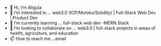 - 👋 Hi, I’m Aligula 
- 👀 I’m interested in ... web3.0 (ICP/Motoko/Solidity) | Full-Stack Web Dev | Product Dev
- 🌱 I’m currently learning ... full-stack web dev -MERN Stack
- 💞️ I’m looking to collaborate on ... web3.0 | full-stack projects in areas of health, agriculture, and education
- 📫 How to reach me ...email 

<!---
katzjeff/katzjeff is a ✨ special ✨ repository because its `README.md` (this file) appears on your GitHub profile.
You can click the Preview link to take a look at your changes.
--->

